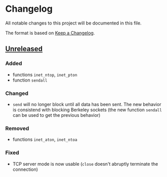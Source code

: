 # Changelog
All notable changes to this project will be documented in this file.

The format is based on [Keep a Changelog](https://keepachangelog.com/en/1.0.0/).

## [Unreleased]
### Added
- functions `inet_ntop`, `inet_pton`
- function `sendall`

### Changed
- `send` will no longer block until all data has been sent. The new behavior is consistend with blocking Berkeley sockets (the new function `sendall` can be used to get the previous behavior)

### Removed
- functions `inet_aton`, `inet_ntoa`

### Fixed
- TCP server mode is now usable (`close` doesn't abruptly terminate the connection)

[Unreleased]: https://github.com/Shrine/compare/9317cf4f645a0072d5fa3f9abc466964d8baad4c...v5
